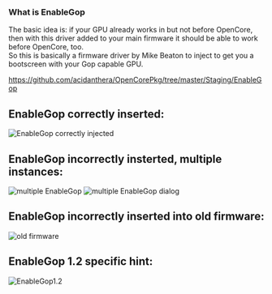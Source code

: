 ### What is EnableGop

The basic idea is: if your GPU already works in but not before OpenCore, then with this driver added to your main firmware it should be able to work before OpenCore, too.  
So this is basically a firmware driver by Mike Beaton to inject to get you a bootscreen with your Gop capable GPU.

https://github.com/acidanthera/OpenCorePkg/tree/master/Staging/EnableGop
##
##

## EnableGop correctly inserted:
![EnableGop correctly injected](https://github.com/Macschrauber/Macschrauber-s-Rom-Dump/blob/main/assets/img_EnableGopSupport/EnableGop%20injected.png)
##
##
## EnableGop incorrectly insterted, multiple instances:
![multiple EnableGop](https://github.com/Macschrauber/Macschrauber-s-Rom-Dump/blob/main/assets/img_EnableGopSupport/multiple%20EnableGop%20analyse.png)
![multiple EnableGop dialog](https://github.com/Macschrauber/Macschrauber-s-Rom-Dump/blob/main/assets/img_EnableGopSupport/multiple%20EnableGop%20warning.png)
##
##
## EnableGop incorrectly inserted into old firmware:
![old firmware](https://github.com/Macschrauber/Macschrauber-s-Rom-Dump/blob/main/assets/img_EnableGopSupport/EnableGop%20old%20firmware.png)
##
##
## EnableGop 1.2 specific hint:
![EnableGop1.2](https://github.com/Macschrauber/Macschrauber-s-Rom-Dump/blob/main/assets/img_EnableGopSupport/versions%20warning.png)
